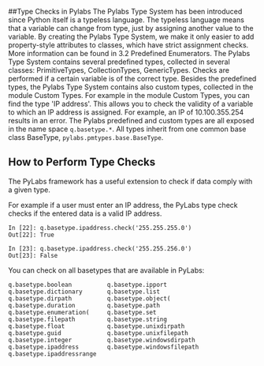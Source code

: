 ##Type Checks in Pylabs
The Pylabs Type System has been introduced since Python itself is a typeless language.
The typeless language means that a variable can change from type, just by assigning another value to the variable. By creating the Pylabs Type System, we make it only easier to add property-style attributes to classes, which have strict assignment checks. More information can be found in 3.2 Predefined Enumerators.
The Pylabs Type System contains several predefined types, collected in several classes: PrimitiveTypes, CollectionTypes, GenericTypes. Checks are performed if a certain variable is of the correct type.
Besides the predefined types, the Pylabs Type System contains also custom types, collected in the module Custom Types. For example in the module Custom Types, you can find the type 'IP address'. This allows you to check the validity of a variable to which an IP address is assigned. For example, an IP of 10.100.355.254 results in an error.
The Pylabs predefined and custom types are all exposed in the name space `q.basetype.*`. All types inherit from one common base class BaseType, `pylabs.pmtypes.base.BaseType`.


## How to Perform Type Checks

The PyLabs framework has a useful extension to check if data comply with a given type.

For example if a user must enter an IP address, the PyLabs type check checks if the entered data is a valid IP address.

    In [22]: q.basetype.ipaddress.check('255.255.255.0')
    Out[22]: True
    
    In [23]: q.basetype.ipaddress.check('255.255.256.0')
    Out[23]: False

You can check on all basetypes that are available in PyLabs:

    q.basetype.boolean          q.basetype.ipport
    q.basetype.dictionary       q.basetype.list
    q.basetype.dirpath          q.basetype.object(
    q.basetype.duration         q.basetype.path
    q.basetype.enumeration(     q.basetype.set
    q.basetype.filepath         q.basetype.string
    q.basetype.float            q.basetype.unixdirpath
    q.basetype.guid             q.basetype.unixfilepath
    q.basetype.integer          q.basetype.windowsdirpath
    q.basetype.ipaddress        q.basetype.windowsfilepath
    q.basetype.ipaddressrange